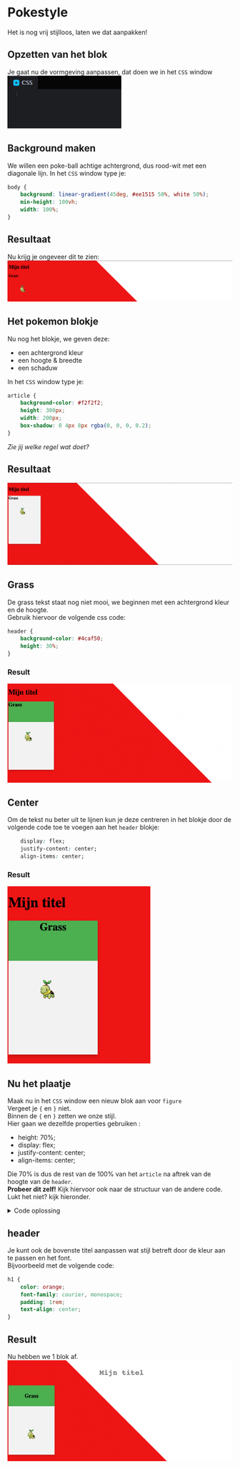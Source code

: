 # Pokestyle

Het is nog vrij stijlloos, laten we dat aanpakken!

## Opzetten van het blok
Je gaat nu de vormgeving aanpassen, dat doen we in het `CSS` window
![css.PNG](../instructies/img/css.PNG)

## Background maken
We willen een poke-ball achtige achtergrond, dus rood-wit met een diagonale lijn.
In het `CSS` window type je:
```css
body {
    background: linear-gradient(45deg, #ee1515 50%, white 50%);
    min-height: 100vh;
    width: 100%;
}
```

## Resultaat
Nu krijg je ongeveer dit te zien:  
![result3_1.png](../instructies/img/result3_1.png)

## Het pokemon blokje
Nu nog het blokje, we geven deze:
- een achtergrond kleur
- een hoogte & breedte
- een schaduw

In het `CSS` window type je:
```css
article {
    background-color: #f2f2f2;
    height: 300px;
    width: 200px;
    box-shadow: 0 4px 8px rgba(0, 0, 0, 0.2);
}
```

_Zie jij welke regel wat doet?_

## Resultaat
![result3_1.png](../instructies/img/result3_2.png)


## Grass
De grass tekst staat nog niet mooi, we beginnen met een achtergrond kleur en de hoogte.   
Gebruik hiervoor de volgende css code:  
```css
header {
    background-color: #4caf50;
    height: 30%;
}
```

### Result
![result3_3.png](../instructies/img/result3_3.png)

## Center
Om de tekst nu beter uit te lijnen kun je deze centreren in het blokje door de volgende code toe te voegen aan het `header` blokje:
```css
    display: flex;
    justify-content: center;
    align-items: center;
```

### Result
![result3_4.png](../instructies/img/result3_4.png)

## Nu het plaatje
Maak nu in het `CSS` window een nieuw blok aan voor `figure`  
Vergeet je `{` en `}` niet.  
Binnen de `{` en `}` zetten we onze stijl.  
Hier gaan we dezelfde properties gebruiken :
- height: 70%;
- display: flex;
- justify-content: center;
- align-items: center;

Die 70% is dus de rest van de 100% van het `article` na aftrek van de hoogte van de `header`.  
**Probeer dit zelf!**
Kijk hiervoor ook naar de structuur van de andere code.  
Lukt het niet? kijk hieronder.  

<details>
<summary>Code oplossing</summary>

```css
figure {
  height: 70%;
  display: flex;
  justify-content: center;
  align-items: center;
}
```

</details>

## header
Je kunt ook de bovenste titel aanpassen wat stijl betreft door de kleur aan te passen en het font.  
Bijvoorbeeld met de volgende code:
```css
h1 {
    color: orange;
    font-family: courier, monospace;
    padding: 1rem;
    text-align: center;
}
```

## Result
Nu hebben we 1 blok af.  
![result3_5.png](../instructies/img/result3_5.png)

